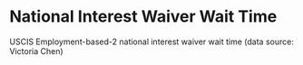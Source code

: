 # National Interest Waiver Wait Time
USCIS Employment-based-2 national interest waiver wait time (data source: Victoria Chen)
